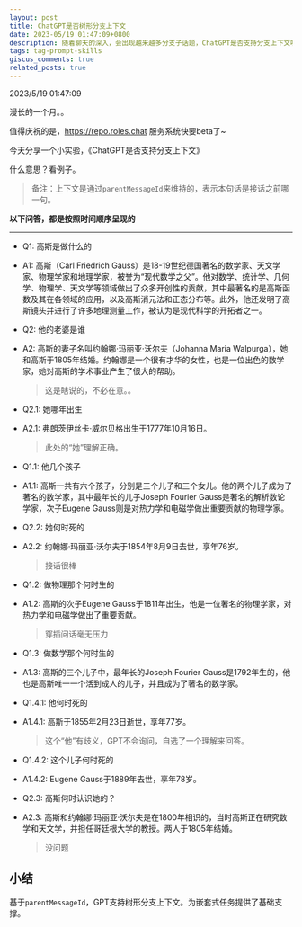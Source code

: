 ```yaml
---
layout: post
title: ChatGPT是否树形分支上下文
date: 2023-05/19 01:47:09+0800
description: 随着聊天的深入，会出现越来越多分支子话题，ChatGPT是否支持分支上下文呢？实验揭晓。
tags: tag-prompt-skills
giscus_comments: true
related_posts: true
---
```


2023/5/19 01:47:09

漫长的一个月。。

值得庆祝的是，https://repo.roles.chat 服务系统快要beta了~

今天分享一个小实验，《ChatGPT是否支持分支上下文》

什么意思？看例子。
> 备注：上下文是通过`parentMessageId`来维持的，表示本句话是接话之前哪一句。

**以下问答，都是按照时间顺序呈现的**

-----

- Q1: 高斯是做什么的
- A1: 高斯（Carl Friedrich Gauss）是18-19世纪德国著名的数学家、天文学家、物理学家和地理学家，被誉为“现代数学之父”。他对数学、统计学、几何学、物理学、天文学等领域做出了众多开创性的贡献，其中最著名的是高斯函数及其在各领域的应用，以及高斯消元法和正态分布等。此外，他还发明了高斯镜头并进行了许多地理测量工作，被认为是现代科学的开拓者之一。

- Q2: 他的老婆是谁
- A2: 高斯的妻子名叫约翰娜·玛丽亚·沃尔夫（Johanna Maria Walpurga），她和高斯于1805年结婚。约翰娜是一个很有才华的女性，也是一位出色的数学家，她对高斯的学术事业产生了很大的帮助。
  > 这是瞎说的，不必在意。。

- Q2.1: 她哪年出生
- A2.1: 弗朗茨伊丝卡·威尔贝格出生于1777年10月16日。
  > 此处的“她”理解正确。

- Q1.1: 他几个孩子
- A1.1: 高斯一共有六个孩子，分别是三个儿子和三个女儿。他的两个儿子成为了著名的数学家，其中最年长的儿子Joseph Fourier Gauss是著名的解析数论学家，次子Eugene Gauss则是对热力学和电磁学做出重要贡献的物理学家。

- Q2.2: 她何时死的
- A2.2: 约翰娜·玛丽亚·沃尔夫于1854年8月9日去世，享年76岁。
  > 接话很棒

- Q1.2: 做物理那个何时生的
- A1.2: 高斯的次子Eugene Gauss于1811年出生，他是一位著名的物理学家，对热力学和电磁学做出了重要贡献。
  > 穿插问话毫无压力

- Q1.3: 做数学那个何时生的
- A1.3: 高斯的三个儿子中，最年长的Joseph Fourier Gauss是1792年生的，他也是高斯唯一一个活到成人的儿子，并且成为了著名的数学家。

- Q1.4.1: 他何时死的
- A1.4.1: 高斯于1855年2月23日逝世，享年77岁。
  > 这个“他”有歧义，GPT不会询问，自选了一个理解来回答。

- Q1.4.2: 这个儿子何时死的
- A1.4.2: Eugene Gauss于1889年去世，享年78岁。

- Q2.3: 高斯何时认识她的？
- A2.3: 高斯和约翰娜·玛丽亚·沃尔夫是在1800年相识的，当时高斯正在研究数学和天文学，并担任哥廷根大学的教授。两人于1805年结婚。
  > 没问题

## 小结

基于`parentMessageId`，GPT支持树形分支上下文。为嵌套式任务提供了基础支撑。
